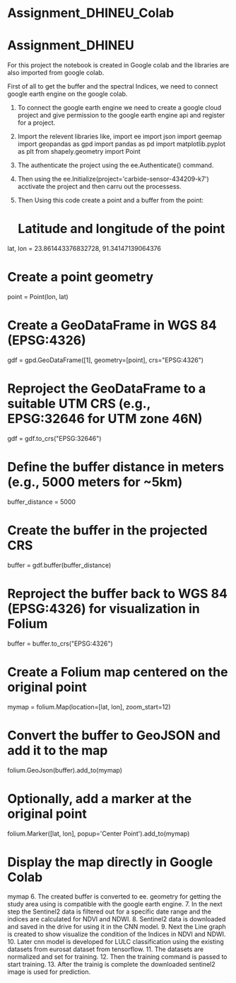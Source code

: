 # Assignment_DHINEU_Colab

# Assignment_DHINEU

For this project the notebook is created in Google colab and the libraries are also imported from google colab.

First of all to get the buffer and the spectral Indices, we need to connect google earth engine on the google colab.
1. To connect the google earth engine we need to create a google cloud project and give permission to the google earth engine api and register for a project.
2. Import the relevent libraries like,
import ee
import json
import geemap
import geopandas as gpd
import pandas as pd
import matplotlib.pyplot as plt
from shapely.geometry import Point
3. The authenticate the project using the ee.Authenticate() command.
4. Then using the ee.Initialize(project='carbide-sensor-434209-k7') acctivate the project and then carru out the processess.

5. Then Using this code create a point and a buffer from the point:
   # Latitude and longitude of the point
  lat, lon = 23.861443376832728, 91.34147139064376
  # Create a point geometry
  point = Point(lon, lat)
  # Create a GeoDataFrame in WGS 84 (EPSG:4326)
  gdf = gpd.GeoDataFrame([1], geometry=[point], crs="EPSG:4326")
  # Reproject the GeoDataFrame to a suitable UTM CRS (e.g., EPSG:32646 for UTM zone 46N)
  gdf = gdf.to_crs("EPSG:32646")
  # Define the buffer distance in meters (e.g., 5000 meters for ~5km)
  buffer_distance = 5000
  # Create the buffer in the projected CRS
  buffer = gdf.buffer(buffer_distance)
  # Reproject the buffer back to WGS 84 (EPSG:4326) for visualization in Folium
  buffer = buffer.to_crs("EPSG:4326")
  # Create a Folium map centered on the original point
  mymap = folium.Map(location=[lat, lon], zoom_start=12)
  # Convert the buffer to GeoJSON and add it to the map
  folium.GeoJson(buffer).add_to(mymap)
  # Optionally, add a marker at the original point
  folium.Marker([lat, lon], popup='Center Point').add_to(mymap)
  # Display the map directly in Google Colab
  mymap
6. The created buffer is converted to ee. geometry for getting the study area using is compatible with the google earth engine.
7. In the next step the Sentinel2 data is filtered out for a specific date range and the indices are calculated for NDVI and NDWI.
8. Sentinel2 data is downloaded and saved in the drive for using it in the CNN model.
9. Next the Line graph is created to show visualize the condition of the Indices in NDVI and NDWI.
10. Later cnn model is developed for LULC classification using the existing datasets from eurosat dataset from tensorflow.
11. The datasets are normalized and set for training.
12. Then the training command is passed to start training.
13. After the trainig is complete the downloaded sentinel2 image is used for prediction.
